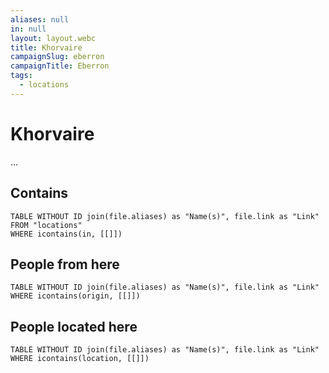 ```yaml
---
aliases: null
in: null
layout: layout.webc
title: Khorvaire
campaignSlug: eberron
campaignTitle: Eberron
tags:
  - locations
---
```

# Khorvaire

...

## Contains
```dataview
TABLE WITHOUT ID join(file.aliases) as "Name(s)", file.link as "Link"
FROM "locations"
WHERE icontains(in, [[]])
```

## People from here

```dataview
TABLE WITHOUT ID join(file.aliases) as "Name(s)", file.link as "Link"
WHERE icontains(origin, [[]])
```

## People located here

```dataview
TABLE WITHOUT ID join(file.aliases) as "Name(s)", file.link as "Link"
WHERE icontains(location, [[]])
```
